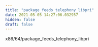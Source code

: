 ```yaml
---
title: "package_feeds_telephony_libpri"
date: 2021-05-05 14:27:06.032957
hidden: false
draft: false
---
```


x86/64/package_feeds_telephony_libpri

